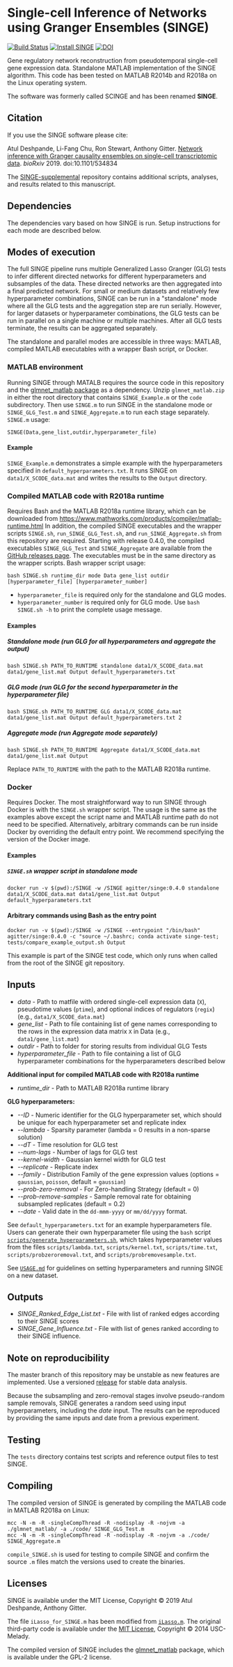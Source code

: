 # Single-cell Inference of Networks using Granger Ensembles (SINGE)

[![Build Status](https://travis-ci.com/gitter-lab/SINGE.svg?branch=master)](https://travis-ci.com/gitter-lab/SINGE)
[![Install SINGE](https://github.com/gitter-lab/SINGE/workflows/Install%20SINGE/badge.svg)](https://github.com/gitter-lab/SINGE/actions)
[![DOI](https://zenodo.org/badge/DOI/10.5281/zenodo.2549817.svg)](https://doi.org/10.5281/zenodo.2549817)

Gene regulatory network reconstruction from pseudotemporal single-cell gene expression data.
Standalone MATLAB implementation of the SINGE algorithm.
This code has been tested on MATLAB R2014b and R2018a on the Linux operating system.

The software was formerly called SCINGE and has been renamed **SINGE**.

## Citation

If you use the SINGE software please cite:

Atul Deshpande, Li-Fang Chu, Ron Stewart, Anthony Gitter.
[Network inference with Granger causality ensembles on single-cell transcriptomic data](https://doi.org/10.1101/534834).
*bioRxiv* 2019. doi:10.1101/534834

The [SINGE-supplemental](https://github.com/gitter-lab/SINGE-supplemental) repository contains additional scripts, analyses, and results related to this manuscript.

## Dependencies
The dependencies vary based on how SINGE is run.
Setup instructions for each mode are described below.

## Modes of execution
The full SINGE pipeline runs multiple Generalized Lasso Granger (GLG) tests to infer different directed networks for different hyperparameters and subsamples of the data.
These directed networks are then aggregated into a final predicted network.
For small or medium datasets and relatively few hyperparameter combinations, SINGE can be run in a "standalone" mode where all the GLG tests and the aggregation step are run serially.
However, for larger datasets or hyperparameter combinations, the GLG tests can be run in parallel on a single machine or multiple machines.
After all GLG tests terminate, the results can be aggregated separately.

The standalone and parallel modes are accessible in three ways: MATLAB, compiled MATLAB executables with a wrapper Bash script, or Docker.

### MATLAB environment
Running SINGE through MATALB requires the source code in this repository and the [glmnet_matlab package](http://web.stanford.edu/~hastie/glmnet_matlab/download.html) as a dependency.
Unzip `glmnet_matlab.zip` in either the root directory that contains `SINGE_Example.m` or the `code` subdirectory.
Then use `SINGE.m` to run SINGE in the standalone mode or `SINGE_GLG_Test.m` and `SINGE_Aggregate.m` to run each stage separately.
`SINGE.m` usage:
```
SINGE(Data,gene_list,outdir,hyperparameter_file)
```
#### Example
`SINGE_Example.m` demonstrates a simple example with the hyperparameters specified in `default_hyperparameters.txt`.
It runs SINGE on `data1/X_SCODE_data.mat` and writes the results to the `Output` directory.

### Compiled MATLAB code with R2018a runtime
Requires Bash and the MATLAB R2018a runtime library, which can be downloaded from https://www.mathworks.com/products/compiler/matlab-runtime.html
In addition, the compiled SINGE executables and the wrapper scripts `SINGE.sh`, `run_SINGE_GLG_Test.sh`, and `run_SINGE_Aggregate.sh` from this repository are required.
Starting with release 0.4.0, the compiled executables `SINGE_GLG_Test` and `SINGE_Aggregate` are available from the [GitHub releases page](https://github.com/gitter-lab/SINGE/releases).
The executables must be in the same directory as the wrapper scripts.
Bash wrapper script usage:
```
bash SINGE.sh runtime_dir mode Data gene_list outdir [hyperparameter_file] [hyperparameter_number]
```
- `hyperparameter_file` is required only for the standalone and GLG modes.
- `hyperparameter_number` is required only for GLG mode.
Use `bash SINGE.sh -h` to print the complete usage message.

#### Examples
##### Standalone mode (run GLG for all hyperparameters and aggregate the output)
```
bash SINGE.sh PATH_TO_RUNTIME standalone data1/X_SCODE_data.mat data1/gene_list.mat Output default_hyperparameters.txt
```
##### GLG mode (run GLG for the second hyperparameter in the hyperparameter file)
```
bash SINGE.sh PATH_TO_RUNTIME GLG data1/X_SCODE_data.mat data1/gene_list.mat Output default_hyperparameters.txt 2
```
##### Aggregate mode (run Aggregate mode separately)

```
bash SINGE.sh PATH_TO_RUNTIME Aggregate data1/X_SCODE_data.mat data1/gene_list.mat Output
```
Replace `PATH_TO_RUNTIME` with the path to the MATLAB R2018a runtime.

### Docker
Requires Docker.
The most straightforward way to run SINGE through Docker is with the `SINGE.sh` wrapper script.
The usage is the same as the examples above except the script name and MATLAB runtime path do not need to be specified.
Alternatively, arbitrary commands can be run inside Docker by overriding the default entry point.
We recommend specifying the version of the Docker image.

#### Examples
##### `SINGE.sh` wrapper script in standalone mode
```
docker run -v $(pwd):/SINGE -w /SINGE agitter/singe:0.4.0 standalone data1/X_SCODE_data.mat data1/gene_list.mat Output default_hyperparameters.txt
```

#### Arbitrary commands using Bash as the entry point
```
docker run -v $(pwd):/SINGE -w /SINGE --entrypoint "/bin/bash" agitter/singe:0.4.0 -c "source ~/.bashrc; conda activate singe-test; tests/compare_example_output.sh Output
```
This example is part of the SINGE test code, which only runs when called from the root of the SINGE git repository.

## Inputs
- *data* - Path to matfile with ordered single-cell expression data (`X`), pseudotime values (`ptime`), and optional indices of regulators (`regix`) (e.g., `data1/X_SCODE_data.mat`)
- *gene_list* - Path to file containing list of gene names corresponding to the rows in the expression data matrix `X` in Data (e.g., `data1/gene_list.mat`)
- *outdir* - Path to folder for storing results from individual GLG Tests
- *hyperparameter_file* - Path to file containing a list of GLG hyperparameter combinations for the hyperparameters described below

**Additional input for compiled MATLAB code with R2018a runtime**
- *runtime_dir* - Path to MATLAB R2018a runtime library

**GLG hyperparameters:**
- *--ID* - Numeric identifier for the GLG hyperparameter set, which should be unique for each hyperparameter set and replicate index
- *--lambda* - Sparsity parameter (lambda = 0 results in a non-sparse solution)
- *--dT* - Time resolution for GLG test
- *--num-lags* - Number of lags for GLG test
- *--kernel-width* - Gaussian kernel width for GLG test
- *--replicate* - Replicate index
- *--family* - Distribution Family of the gene expression values (options = `gaussian`, `poisson`, default = `gaussian`)
- *--prob-zero-removal* - For Zero-handling Strategy (default = 0)
- *--prob-remove-samples* - Sample removal rate for obtaining subsampled replicates (default = 0.2)
- *--date* - Valid date in the `dd-mmm-yyyy` or `mm/dd/yyyy` format.

See `default_hyperparameters.txt` for an example hyperparameters file.
Users can generate their own hyperparameter file using the `bash` script [`scripts/generate_hyperparameters.sh`](scripts/generate_hyperparameters.sh), which takes hyperparameter values from the files `scripts/lambda.txt`, `scripts/kernel.txt`, `scripts/time.txt`, `scripts/probzeroremoval.txt`, and `scripts/probremovesample.txt`.

See [`USAGE.md`](USAGE.md) for guidelines on setting hyperparameters and running SINGE on a new dataset.

## Outputs
- *SINGE_Ranked_Edge_List.txt* - File with list of ranked edges according to their SINGE scores
- *SINGE_Gene_Influence.txt* - File with list of genes ranked according to their SINGE influence.

## Note on reproducibility
The master branch of this repository may be unstable as new features are implemented.
Use a versioned [release](https://github.com/gitter-lab/SINGE/releases) for stable data analysis.

Because the subsampling and zero-removal stages involve pseudo-random sample removals, SINGE generates a random seed using input hyperparameters, including the *date* input.
The results can be reproduced by providing the same inputs and date from a previous experiment.

## Testing
The `tests` directory contains test scripts and reference output files to test SINGE.

## Compiling
The compiled version of SINGE is generated by compiling the MATLAB code in MATLAB R2018a on Linux:
```
mcc -N -m -R -singleCompThread -R -nodisplay -R -nojvm -a ./glmnet_matlab/ -a ./code/ SINGE_GLG_Test.m
mcc -N -m -R -singleCompThread -R -nodisplay -R -nojvm -a ./code/ SINGE_Aggregate.m
```

`compile_SINGE.sh` is used for testing to compile SINGE and confirm the source `.m` files match the versions used to create the binaries.

## Licenses
SINGE is available under the MIT License, Copyright © 2019 Atul Deshpande, Anthony Gitter.

The file `iLasso_for_SINGE.m` has been modified from [`iLasso.m`](https://github.com/USC-Melady/Granger-causality/blob/a6c76003f9534a99bb66163510d6d84a00189afa/iLasso.m).
The original third-party code is available under the [MIT License](https://github.com/USC-Melady/Granger-causality/blob/a6c76003f9534a99bb66163510d6d84a00189afa/LICENSE), Copyright © 2014 USC-Melady.

The compiled version of SINGE includes the [glmnet_matlab](http://web.stanford.edu/~hastie/glmnet_matlab/index.html) package, which is available under the GPL-2 license.
